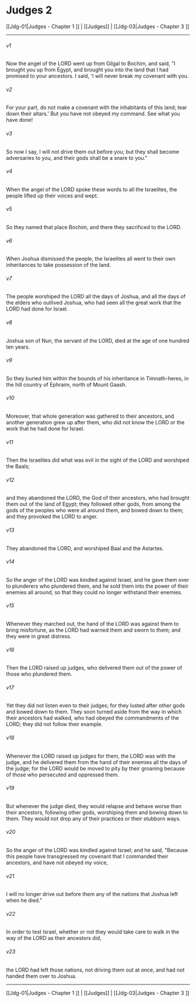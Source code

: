 # Judges 2

[[Jdg-01|Judges - Chapter 1 ]] | [[Judges]] | [[Jdg-03|Judges - Chapter 3 ]]
***

###### v1
Now the angel of the LORD went up from Gilgal to Bochim, and said, "I brought you up from Egypt, and brought you into the land that I had promised to your ancestors. I said, 'I will never break my covenant with you.
###### v2
For your part, do not make a covenant with the inhabitants of this land; tear down their altars.' But you have not obeyed my command. See what you have done!
###### v3
So now I say, I will not drive them out before you; but they shall become adversaries to you, and their gods shall be a snare to you."
###### v4
When the angel of the LORD spoke these words to all the Israelites, the people lifted up their voices and wept.
###### v5
So they named that place Bochim, and there they sacrificed to the LORD.
###### v6
When Joshua dismissed the people, the Israelites all went to their own inheritances to take possession of the land.
###### v7
The people worshiped the LORD all the days of Joshua, and all the days of the elders who outlived Joshua, who had seen all the great work that the LORD had done for Israel.
###### v8
Joshua son of Nun, the servant of the LORD, died at the age of one hundred ten years.
###### v9
So they buried him within the bounds of his inheritance in Timnath-heres, in the hill country of Ephraim, north of Mount Gaash.
###### v10
Moreover, that whole generation was gathered to their ancestors, and another generation grew up after them, who did not know the LORD or the work that he had done for Israel.
###### v11
Then the Israelites did what was evil in the sight of the LORD and worshiped the Baals;
###### v12
and they abandoned the LORD, the God of their ancestors, who had brought them out of the land of Egypt; they followed other gods, from among the gods of the peoples who were all around them, and bowed down to them; and they provoked the LORD to anger.
###### v13
They abandoned the LORD, and worshiped Baal and the Astartes.
###### v14
So the anger of the LORD was kindled against Israel, and he gave them over to plunderers who plundered them, and he sold them into the power of their enemies all around, so that they could no longer withstand their enemies.
###### v15
Whenever they marched out, the hand of the LORD was against them to bring misfortune, as the LORD had warned them and sworn to them; and they were in great distress.
###### v16
Then the LORD raised up judges, who delivered them out of the power of those who plundered them.
###### v17
Yet they did not listen even to their judges; for they lusted after other gods and bowed down to them. They soon turned aside from the way in which their ancestors had walked, who had obeyed the commandments of the LORD; they did not follow their example.
###### v18
Whenever the LORD raised up judges for them, the LORD was with the judge, and he delivered them from the hand of their enemies all the days of the judge; for the LORD would be moved to pity by their groaning because of those who persecuted and oppressed them.
###### v19
But whenever the judge died, they would relapse and behave worse than their ancestors, following other gods, worshiping them and bowing down to them. They would not drop any of their practices or their stubborn ways.
###### v20
So the anger of the LORD was kindled against Israel; and he said, "Because this people have transgressed my covenant that I commanded their ancestors, and have not obeyed my voice,
###### v21
I will no longer drive out before them any of the nations that Joshua left when he died."
###### v22
In order to test Israel, whether or not they would take care to walk in the way of the LORD as their ancestors did,
###### v23
the LORD had left those nations, not driving them out at once, and had not handed them over to Joshua.

***

[[Jdg-01|Judges - Chapter 1 ]] | [[Judges]] | [[Jdg-03|Judges - Chapter 3 ]]

